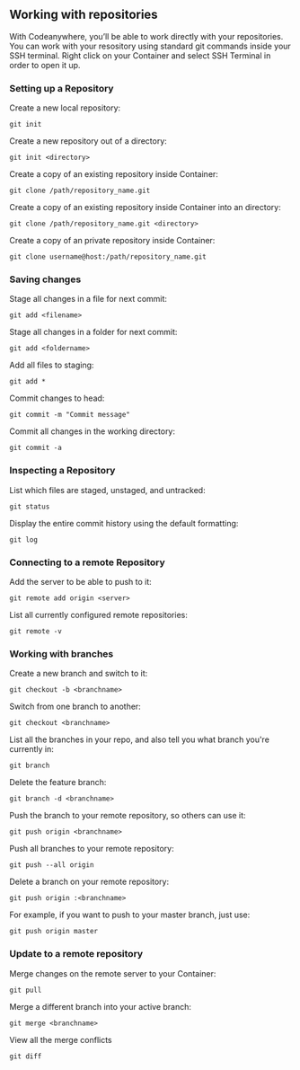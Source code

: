 ## Working with repositories
With Codeanywhere, you’ll be able to work directly with your repositories. You can work with your resository using standard git commands inside your SSH terminal. Right click on your Container and select SSH Terminal in order to open it up.

### Setting up a Repository
Create a new local repository:

~~~~
git init
~~~~

Create a new repository out of a directory:

~~~~
git init <directory> 
~~~~

Create a copy of an existing repository inside Container:

~~~~
git clone /path/repository_name.git 
~~~~

Create a copy of an existing repository inside Container into an directory:

~~~~
git clone /path/repository_name.git <directory>  
~~~~

Create a copy of an private repository inside Container:

~~~~
git clone username@host:/path/repository_name.git 
~~~~

### Saving changes
Stage all changes in a file for next commit:

~~~~
git add <filename> 
~~~~

Stage all changes in a folder for next commit:

~~~~
git add <foldername> 
~~~~

Add all files to staging:

~~~~
git add * 
~~~~

Commit changes to head:

~~~~
git commit -m "Commit message" 
~~~~

Commit all changes in the working directory:

~~~~
git commit -a 
~~~~

### Inspecting a Repository
List which files are staged, unstaged, and untracked:

~~~~
git status 
~~~~

Display the entire commit history using the default formatting:

~~~~
git log 
~~~~

### Connecting to a remote Repository
Add the server to be able to push to it:

~~~~
git remote add origin <server> 
~~~~

List all currently configured remote repositories:

~~~~
git remote -v 
~~~~

### Working with branches

Create a new branch and switch to it:

~~~~
git checkout -b <branchname>
~~~~

Switch from one branch to another:

~~~~
git checkout <branchname> 
~~~~

List all the branches in your repo, and also tell you what branch you're currently in:

~~~~
git branch 
~~~~

Delete the feature branch:

~~~~
git branch -d <branchname> 
~~~~

Push the branch to your remote repository, so others can use it:

~~~~
git push origin <branchname> 
~~~~

Push all branches to your remote repository:

~~~~
git push --all origin 
~~~~

Delete a branch on your remote repository:

~~~~
git push origin :<branchname> 
~~~~

For example, if you want to push to your master branch, just use:

~~~~
git push origin master 
~~~~

### Update to a remote repository

Merge changes on the remote server to your Container:

~~~~
git pull 
~~~~

Merge a different branch into your active branch:

~~~~
git merge <branchname> 
~~~~

View all the merge conflicts

~~~~
git diff 
~~~~
